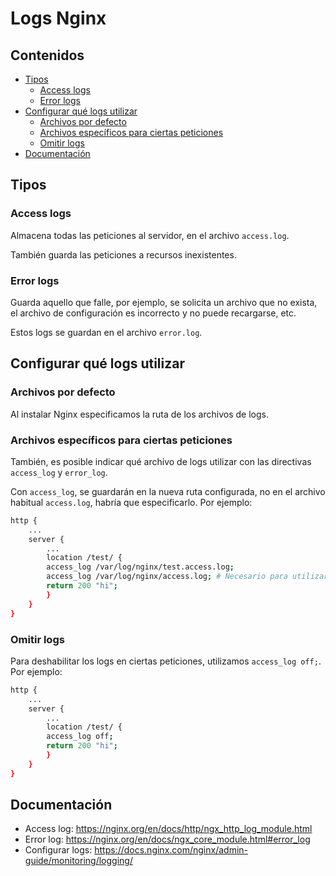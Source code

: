 # Logs Nginx

## Contenidos

- [Tipos](#tipos)
  - [Access logs](#access-logs)
  - [Error logs](#error-logs)
- [Configurar qué logs utilizar](#configurar-qué-logs-utilizar)
  - [Archivos por defecto](#archivos-por-defecto)
  - [Archivos específicos para ciertas peticiones](#archivos-específicos-para-ciertas-peticiones)
  - [Omitir logs](#omitir-logs)
- [Documentación](#documentación)

## Tipos 

### Access logs

Almacena todas las peticiones al servidor, en el archivo `access.log`.

También guarda las peticiones a recursos inexistentes.

### Error logs

Guarda aquello que falle, por ejemplo, se solicita un archivo que no exista, el archivo de configuración es incorrecto y no puede recargarse, etc.

Estos logs se guardan en el archivo `error.log`.

## Configurar qué logs utilizar

### Archivos por defecto

Al instalar Nginx especificamos la ruta de los archivos de logs.

### Archivos específicos para ciertas peticiones

También, es posible indicar qué archivo de logs utilizar con las directivas `access_log` y `error_log`.

Con `access_log`, se guardarán en la nueva ruta configurada, no en el archivo habitual `access.log`, habría que especificarlo. Por ejemplo:

```bash
http {
    ...
    server {
        ...
        location /test/ {
	    access_log /var/log/nginx/test.access.log;
	    access_log /var/log/nginx/access.log; # Necesario para utilizar el archivo habitual
	    return 200 "hi";
        }
    }
}
```

### Omitir logs 

Para deshabilitar los logs en ciertas peticiones, utilizamos `access_log off;`. Por ejemplo:

```bash
http {
    ...
    server {
        ...
        location /test/ {
	    access_log off;
	    return 200 "hi";
        }
    }
}
```

## Documentación

- Access log: <https://nginx.org/en/docs/http/ngx_http_log_module.html>
- Error log: <https://nginx.org/en/docs/ngx_core_module.html#error_log>
- Configurar logs: <https://docs.nginx.com/nginx/admin-guide/monitoring/logging/>

